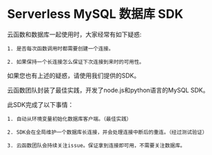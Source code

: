 # Serverless MySQL 数据库 SDK

云函数和数据库一起使用时，大家经常有如下疑惑:

    1. 是否每次函数调用时都需要创建一个连接。
    
    2. 如果保持一个长连接怎么保证下次连接到来时的可用性。

如果您也有上述的疑惑，请使用我们提供的SDK。

云函数团队封装了最佳实践，开发了node.js和python语言的MySQL SDK。

此SDK完成了以下事情：

    1. 自动从环境变量初始化数据库客户端。（最佳实践）
    
    2. SDK会在全局维护一个数据库长连接，并会处理连接中断后的重连。（经过测试验证）
    
    3. 云函数团队会持续关注issue。保证拿到连接即可用，不需要关注数据库。
